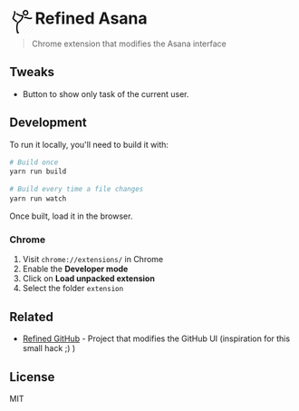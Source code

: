 # <img src="extension/icon.png" width="45" align="left"> Refined Asana 

> Chrome extension that modifies the Asana interface

## Tweaks

- Button to show only task of the current user. 

## Development

To run it locally, you'll need to build it with:

```sh
# Build once
yarn run build
```

```sh
# Build every time a file changes
yarn run watch
```

Once built, load it in the browser.

### Chrome

1. Visit `chrome://extensions/` in Chrome
2. Enable the **Developer mode**
3. Click on **Load unpacked extension**
4. Select the folder `extension`

## Related

- [Refined GitHub](https://github.com/sindresorhus/refined-github) - Project that modifies the GitHub UI (inspiration for this small hack ;) )

## License

MIT
